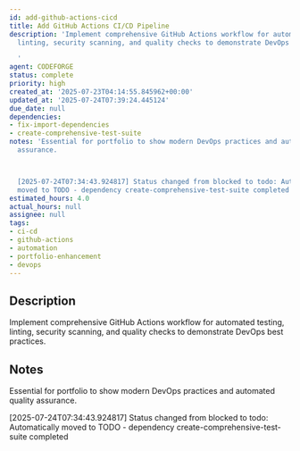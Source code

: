 ```yaml
---
id: add-github-actions-cicd
title: Add GitHub Actions CI/CD Pipeline
description: 'Implement comprehensive GitHub Actions workflow for automated testing,
  linting, security scanning, and quality checks to demonstrate DevOps best practices.

  '
agent: CODEFORGE
status: complete
priority: high
created_at: '2025-07-23T04:14:55.845962+00:00'
updated_at: '2025-07-24T07:39:24.445124'
due_date: null
dependencies:
- fix-import-dependencies
- create-comprehensive-test-suite
notes: 'Essential for portfolio to show modern DevOps practices and automated quality
  assurance.



  [2025-07-24T07:34:43.924817] Status changed from blocked to todo: Automatically
  moved to TODO - dependency create-comprehensive-test-suite completed'
estimated_hours: 4.0
actual_hours: null
assignee: null
tags:
- ci-cd
- github-actions
- automation
- portfolio-enhancement
- devops
---
```


## Description

Implement comprehensive GitHub Actions workflow for automated testing, linting, security scanning, and quality checks to demonstrate DevOps best practices.


## Notes

Essential for portfolio to show modern DevOps practices and automated quality assurance.


[2025-07-24T07:34:43.924817] Status changed from blocked to todo: Automatically moved to TODO - dependency create-comprehensive-test-suite completed

